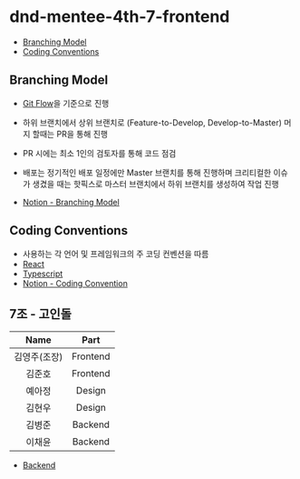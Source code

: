 # dnd-mentee-4th-7-frontend
* [Branching Model](#Branching-Model)
* [Coding Conventions](#Coding-Conventions)

## Branching Model
* [Git Flow](https://www.atlassian.com/git/tutorials/comparing-workflows/gitflow-workflow)을 기준으로 진행
* 하위 브랜치에서 상위 브랜치로 (Feature-to-Develop,  Develop-to-Master) 머지 할때는 PR을 통해 진행

* PR 시에는 최소 1인의 검토자를 통해 코드 점검

* 배포는 정기적인 배포 일정에만 Master 브랜치를 통해 진행하며 크리티컬한 이슈가 생겼을 때는 핫픽스로 마스터 브랜치에서 하위 브랜치를 생성하여 작업 진행

* [Notion - Branching Model](https://www.notion.so/240301f370644b5ab338ae7ab9d79ce2)

## Coding Conventions
* 사용하는 각 언어 및 프레임워크의 주 코딩 컨벤션을 따름
* [React](https://airbnb.io/javascript/react)
* [Typescript](https://basarat.gitbook.io/typescript/styleguide)
* [Notion - Coding Convention](https://www.notion.so/48c086f96c7a4b56b5fca18851804a24)

## 7조 - 고인돌
|Name|Part|
|:--:|:--:|
|김영주(조장)|Frontend|
|김준호|Frontend|
|예아정|Design|
|김현우|Design|
|김병준|Backend|
|이채윤|Backend|
* [Backend](https://github.com/dnd-mentee-4th/dnd-mentee-4th-7-frontend)